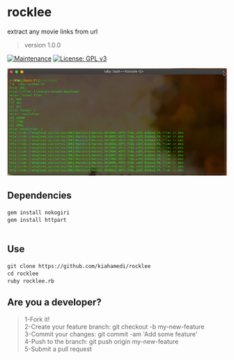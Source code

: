 # rocklee
extract any movie links from url
> version 1.0.0

[![Maintenance](https://img.shields.io/badge/Maintained%3F-yes-green.svg)](https://GitHub.com/Naereen/StrapDown.js/graphs/commit-activity)
[![License: GPL v3](https://img.shields.io/badge/License-GPLv3-blue.svg)](https://www.gnu.org/licenses/gpl-3.0)

![alt text](https://raw.githubusercontent.com/kiahamedi/rocklee/master/rocklee.png)

## Dependencies
`gem install nokogiri`</br>
`gem install httpart`</br>
</br>

## Use
`git clone https://github.com/kiahamedi/rocklee`</br>
`cd rocklee`</br>
`ruby rocklee.rb`</br>

## Are you a developer?
> 1-Fork it!</br>
> 2-Create your feature branch: git checkout -b my-new-feature</br>
> 3-Commit your changes: git commit -am 'Add some feature'</br>
> 4-Push to the branch: git push origin my-new-feature</br>
> 5-Submit a pull request</br>
